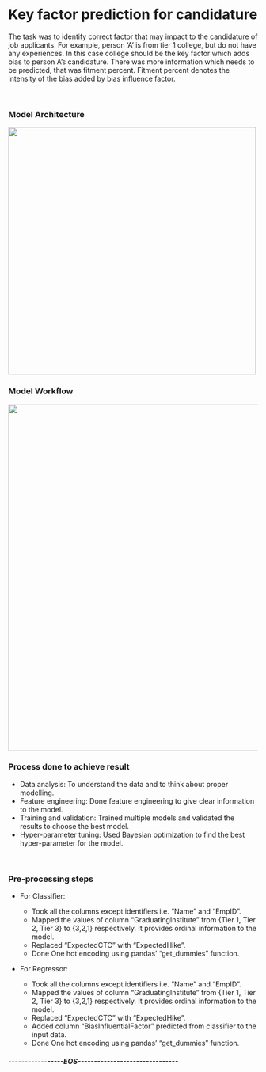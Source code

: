 # Key factor prediction for candidature
The task was to identify correct factor that may impact to the candidature of job applicants. For example, person ‘A’ is from tier 1 college, but do not have any experiences. In this case college should be the key factor which adds bias to person A’s candidature. There was more information which needs to be predicted, that was fitment percent. Fitment percent denotes the intensity of the bias added by bias influence factor.

<br />

### Model Architecture

<img src="https://user-images.githubusercontent.com/60923910/132124801-ac9cf1ef-aa11-4dc3-902a-2c97775433f8.png" width=500>

<br />


### Model Workflow

<img src="https://user-images.githubusercontent.com/60923910/132124824-a7e6f402-4ee2-4a55-a616-64c6848d2d63.png" width=700>

<br />

### Process done to achieve result

* Data analysis: To understand the data and to think about proper modelling.
* Feature engineering: Done feature engineering to give clear information to the model.
* Training and validation: Trained multiple models and validated the results to choose the best model.
* Hyper-parameter tuning:  Used Bayesian optimization to find the best hyper-parameter for the model.

<br />

### Pre-processing steps

* For Classifier:
  * Took all the columns except identifiers i.e. “Name” and “EmpID”.
  * Mapped the values of column “GraduatingInstitute” from {Tier 1, Tier 2, Tier 3} to {3,2,1} respectively. It provides ordinal information to the model.
  * Replaced “ExpectedCTC” with “ExpectedHike”.
  * Done One hot encoding using pandas’ “get_dummies” function.
 
* For Regressor:
  * Took all the columns except identifiers i.e. “Name” and “EmpID”.
  * Mapped the values of column “GraduatingInstitute” from {Tier 1, Tier 2, Tier 3} to {3,2,1} respectively. It provides ordinal information to the model.
  * Replaced “ExpectedCTC” with “ExpectedHike”.
  * Added column “BiasInfluentialFactor” predicted from classifier to the input data.
  * Done One hot encoding using pandas’ “get_dummies” function.

##### -----------------EOS-------------------------------
